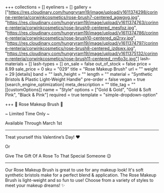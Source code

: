 +++
collections = []
eyeliners = []
gallery = ["https://res.cloudinary.com/hungryram19/image/upload/v1611374298/corinne-renteria/corwinkcosmetics/rose-brush7-centered_agwgvg.jpg", "https://res.cloudinary.com/hungryram19/image/upload/v1611374763/corinne-renteria/corwinkcosmetics/rose-brush9-centered_mesfoz.jpg", "https://res.cloudinary.com/hungryram19/image/upload/v1611374786/corinne-renteria/corwinkcosmetics/rose-brush10-centered_qj2rxv.jpg", "https://res.cloudinary.com/hungryram19/image/upload/v1611374797/corinne-renteria/corwinkcosmetics/rose-brush8-centered_izdswx.jpg", "https://res.cloudinary.com/hungryram19/image/upload/v1611375132/corinne-renteria/corwinkcosmetics/rose-brush11-centered_rm6o3c.jpg"]
lash-materials = []
lash-types = []
on_sale = false
out_of_stock = false
price = 8.99
sale_price = 0
sku = "029"
title = "Rose Makeup Brush"
url = ""
weight = 29
[details]
band = ""
lash_height = ""
length = ""
material = "Synthetic Bristols & Plastic Light-Weight Handle"
pre-order = false
vegan = true
[search_engine_optimization]
meta_description = ""
title_tag = ""
[[customOptions]]
name = "Style"
options = ["Gold & Gold", "Gold & Soft Pink", "Black & Pink"]
required = true
template = "simple-dropdown-option"

+++
🌹 Rose Makeup Brush 🌹

\~ Limited Time Only \~

Available Through March 1st

***

Treat yourself this Valentine’s Day! ❤️

Or

Give The Gift Of A Rose To That Special Someone 😉

***

Our Rose Makeup Brush is great to use for any makeup look! It's soft synthetic bristols make for a perfect blend & application. The Rose Makeup Brush is light-weight and so fun to use! Choose from a variety of styles to meet your makeup dreams! ✨